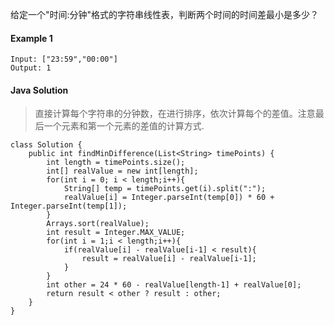 给定一个"时间:分钟"格式的字符串线性表，判断两个时间的时间差最小是多少？

#### Example 1

```
Input: ["23:59","00:00"]
Output: 1
```

#### Java Solution

> 直接计算每个字符串的分钟数，在进行排序，依次计算每个的差值。注意最后一个元素和第一个元素的差值的计算方式.

```
class Solution {
    public int findMinDifference(List<String> timePoints) {
        int length = timePoints.size();
        int[] realValue = new int[length];
        for(int i = 0; i < length;i++){
            String[] temp = timePoints.get(i).split(":");
            realValue[i] = Integer.parseInt(temp[0]) * 60 + Integer.parseInt(temp[1]);
        }
        Arrays.sort(realValue);
        int result = Integer.MAX_VALUE;
        for(int i = 1;i < length;i++){
            if(realValue[i] - realValue[i-1] < result){
                result = realValue[i] - realValue[i-1];
            }
        }
        int other = 24 * 60 - realValue[length-1] + realValue[0];
        return result < other ? result : other;
    }
}
```